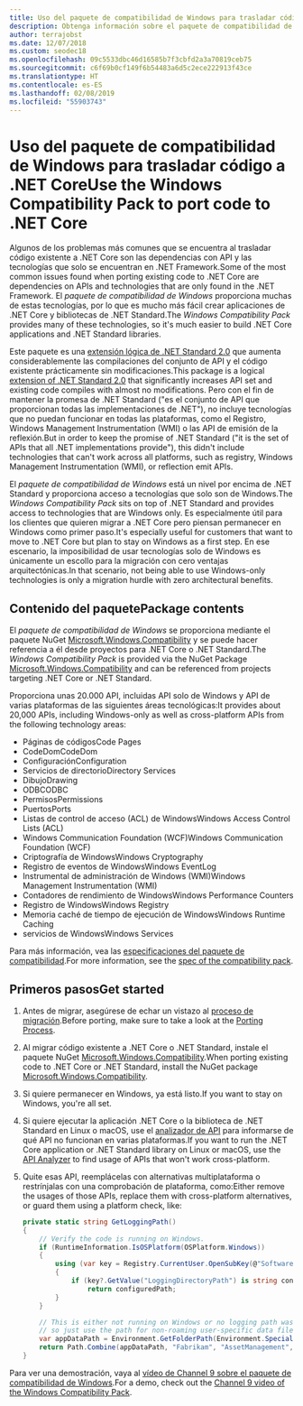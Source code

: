 ```yaml
---
title: Uso del paquete de compatibilidad de Windows para trasladar código a .NET Core
description: Obtenga información sobre el paquete de compatibilidad de Windows y cómo puede usarlo para migrar código existente de .NET Framework a .NET Core
author: terrajobst
ms.date: 12/07/2018
ms.custom: seodec18
ms.openlocfilehash: 09c5533dbc46d16585b7f3cbfd2a3a70819ceb75
ms.sourcegitcommit: c6f69b0cf149f6b54483a6d5c2ece222913f43ce
ms.translationtype: HT
ms.contentlocale: es-ES
ms.lasthandoff: 02/08/2019
ms.locfileid: "55903743"
---
```

# <a name="use-the-windows-compatibility-pack-to-port-code-to-net-core"></a><span data-ttu-id="c1868-103">Uso del paquete de compatibilidad de Windows para trasladar código a .NET Core</span><span class="sxs-lookup"><span data-stu-id="c1868-103">Use the Windows Compatibility Pack to port code to .NET Core</span></span>

<span data-ttu-id="c1868-104">Algunos de los problemas más comunes que se encuentra al trasladar código existente a .NET Core son las dependencias con API y las tecnologías que solo se encuentran en .NET Framework.</span><span class="sxs-lookup"><span data-stu-id="c1868-104">Some of the most common issues found when porting existing code to .NET Core are dependencies on APIs and technologies that are only found in the .NET Framework.</span></span> <span data-ttu-id="c1868-105">El *paquete de compatibilidad de Windows* proporciona muchas de estas tecnologías, por lo que es mucho más fácil crear aplicaciones de .NET Core y bibliotecas de .NET Standard.</span><span class="sxs-lookup"><span data-stu-id="c1868-105">The *Windows Compatibility Pack* provides many of these technologies, so it's much easier to build .NET Core applications and .NET Standard libraries.</span></span>

<span data-ttu-id="c1868-106">Este paquete es una [extensión lógica de .NET Standard 2.0](../whats-new/dotnet-core-2-0.md#api-changes-and-library-support) que aumenta considerablemente las compilaciones del conjunto de API y el código existente prácticamente sin modificaciones.</span><span class="sxs-lookup"><span data-stu-id="c1868-106">This package is a logical [extension of .NET Standard 2.0](../whats-new/dotnet-core-2-0.md#api-changes-and-library-support) that significantly increases API set and existing code compiles with almost no modifications.</span></span> <span data-ttu-id="c1868-107">Pero con el fin de mantener la promesa de .NET Standard ("es el conjunto de API que proporcionan todas las implementaciones de .NET"), no incluye tecnologías que no puedan funcionar en todas las plataformas, como el Registro, Windows Management Instrumentation (WMI) o las API de emisión de la reflexión.</span><span class="sxs-lookup"><span data-stu-id="c1868-107">But in order to keep the promise of .NET Standard ("it is the set of APIs that all .NET implementations provide"), this didn't include technologies that can't work across all platforms, such as registry, Windows Management Instrumentation (WMI), or reflection emit APIs.</span></span>

<span data-ttu-id="c1868-108">El *paquete de compatibilidad de Windows* está un nivel por encima de .NET Standard y proporciona acceso a tecnologías que solo son de Windows.</span><span class="sxs-lookup"><span data-stu-id="c1868-108">The *Windows Compatibility Pack* sits on top of .NET Standard and provides access to technologies that are Windows only.</span></span> <span data-ttu-id="c1868-109">Es especialmente útil para los clientes que quieren migrar a .NET Core pero piensan permanecer en Windows como primer paso.</span><span class="sxs-lookup"><span data-stu-id="c1868-109">It's especially useful for customers that want to move to .NET Core but plan to stay on Windows as a first step.</span></span> <span data-ttu-id="c1868-110">En ese escenario, la imposibilidad de usar tecnologías solo de Windows es únicamente un escollo para la migración con cero ventajas arquitectónicas.</span><span class="sxs-lookup"><span data-stu-id="c1868-110">In that scenario, not being able to use Windows-only technologies is only a migration hurdle with zero architectural benefits.</span></span>

## <a name="package-contents"></a><span data-ttu-id="c1868-111">Contenido del paquete</span><span class="sxs-lookup"><span data-stu-id="c1868-111">Package contents</span></span>

<span data-ttu-id="c1868-112">El *paquete de compatibilidad de Windows* se proporciona mediante el paquete NuGet [Microsoft.Windows.Compatibility](https://www.nuget.org/packages/Microsoft.Windows.Compatibility) y se puede hacer referencia a él desde proyectos para .NET Core o .NET Standard.</span><span class="sxs-lookup"><span data-stu-id="c1868-112">The *Windows Compatibility Pack* is provided via the NuGet Package [Microsoft.Windows.Compatibility](https://www.nuget.org/packages/Microsoft.Windows.Compatibility) and can be referenced from projects targeting .NET Core or .NET Standard.</span></span>

<span data-ttu-id="c1868-113">Proporciona unas 20.000 API, incluidas API solo de Windows y API de varias plataformas de las siguientes áreas tecnológicas:</span><span class="sxs-lookup"><span data-stu-id="c1868-113">It provides about 20,000 APIs, including Windows-only as well as cross-platform APIs from the following technology areas:</span></span>

* <span data-ttu-id="c1868-114">Páginas de códigos</span><span class="sxs-lookup"><span data-stu-id="c1868-114">Code Pages</span></span>
* <span data-ttu-id="c1868-115">CodeDom</span><span class="sxs-lookup"><span data-stu-id="c1868-115">CodeDom</span></span>
* <span data-ttu-id="c1868-116">Configuración</span><span class="sxs-lookup"><span data-stu-id="c1868-116">Configuration</span></span>
* <span data-ttu-id="c1868-117">Servicios de directorio</span><span class="sxs-lookup"><span data-stu-id="c1868-117">Directory Services</span></span>
* <span data-ttu-id="c1868-118">Dibujo</span><span class="sxs-lookup"><span data-stu-id="c1868-118">Drawing</span></span>
* <span data-ttu-id="c1868-119">ODBC</span><span class="sxs-lookup"><span data-stu-id="c1868-119">ODBC</span></span>
* <span data-ttu-id="c1868-120">Permisos</span><span class="sxs-lookup"><span data-stu-id="c1868-120">Permissions</span></span>
* <span data-ttu-id="c1868-121">Puertos</span><span class="sxs-lookup"><span data-stu-id="c1868-121">Ports</span></span>
* <span data-ttu-id="c1868-122">Listas de control de acceso (ACL) de Windows</span><span class="sxs-lookup"><span data-stu-id="c1868-122">Windows Access Control Lists (ACL)</span></span>
* <span data-ttu-id="c1868-123">Windows Communication Foundation (WCF)</span><span class="sxs-lookup"><span data-stu-id="c1868-123">Windows Communication Foundation (WCF)</span></span>
* <span data-ttu-id="c1868-124">Criptografía de Windows</span><span class="sxs-lookup"><span data-stu-id="c1868-124">Windows Cryptography</span></span>
* <span data-ttu-id="c1868-125">Registro de eventos de Windows</span><span class="sxs-lookup"><span data-stu-id="c1868-125">Windows EventLog</span></span>
* <span data-ttu-id="c1868-126">Instrumental de administración de Windows (WMI)</span><span class="sxs-lookup"><span data-stu-id="c1868-126">Windows Management Instrumentation (WMI)</span></span>
* <span data-ttu-id="c1868-127">Contadores de rendimiento de Windows</span><span class="sxs-lookup"><span data-stu-id="c1868-127">Windows Performance Counters</span></span>
* <span data-ttu-id="c1868-128">Registro de Windows</span><span class="sxs-lookup"><span data-stu-id="c1868-128">Windows Registry</span></span>
* <span data-ttu-id="c1868-129">Memoria caché de tiempo de ejecución de Windows</span><span class="sxs-lookup"><span data-stu-id="c1868-129">Windows Runtime Caching</span></span>
* <span data-ttu-id="c1868-130">servicios de Windows</span><span class="sxs-lookup"><span data-stu-id="c1868-130">Windows Services</span></span>

<span data-ttu-id="c1868-131">Para más información, vea las [especificaciones del paquete de compatibilidad](https://github.com/dotnet/designs/blob/master/accepted/compat-pack/compat-pack.md).</span><span class="sxs-lookup"><span data-stu-id="c1868-131">For more information, see the [spec of the compatibility pack](https://github.com/dotnet/designs/blob/master/accepted/compat-pack/compat-pack.md).</span></span>

## <a name="get-started"></a><span data-ttu-id="c1868-132">Primeros pasos</span><span class="sxs-lookup"><span data-stu-id="c1868-132">Get started</span></span>

1. <span data-ttu-id="c1868-133">Antes de migrar, asegúrese de echar un vistazo al [proceso de migración](index.md).</span><span class="sxs-lookup"><span data-stu-id="c1868-133">Before porting, make sure to take a look at the [Porting Process](index.md).</span></span>

2. <span data-ttu-id="c1868-134">Al migrar código existente a .NET Core o .NET Standard, instale el paquete NuGet [Microsoft.Windows.Compatibility](https://www.nuget.org/packages/Microsoft.Windows.Compatibility).</span><span class="sxs-lookup"><span data-stu-id="c1868-134">When porting existing code to .NET Core or .NET Standard, install the NuGet package [Microsoft.Windows.Compatibility](https://www.nuget.org/packages/Microsoft.Windows.Compatibility).</span></span>

3. <span data-ttu-id="c1868-135">Si quiere permanecer en Windows, ya está listo.</span><span class="sxs-lookup"><span data-stu-id="c1868-135">If you want to stay on Windows, you're all set.</span></span>

4. <span data-ttu-id="c1868-136">Si quiere ejecutar la aplicación .NET Core o la biblioteca de .NET Standard en Linux o macOS, use el [analizador de API](https://blogs.msdn.microsoft.com/dotnet/2017/10/31/introducing-api-analyzer/) para informarse de qué API no funcionan en varias plataformas.</span><span class="sxs-lookup"><span data-stu-id="c1868-136">If you want to run the .NET Core application or .NET Standard library on Linux or macOS, use the [API Analyzer](https://blogs.msdn.microsoft.com/dotnet/2017/10/31/introducing-api-analyzer/) to find usage of APIs that won't work cross-platform.</span></span>

5. <span data-ttu-id="c1868-137">Quite esas API, reemplácelas con alternativas multiplataforma o restrínjalas con una comprobación de plataforma, como:</span><span class="sxs-lookup"><span data-stu-id="c1868-137">Either remove the usages of those APIs, replace them with cross-platform alternatives, or guard them using a platform check, like:</span></span>

    ```csharp
    private static string GetLoggingPath()
    {
        // Verify the code is running on Windows.
        if (RuntimeInformation.IsOSPlatform(OSPlatform.Windows))
        {
            using (var key = Registry.CurrentUser.OpenSubKey(@"Software\Fabrikam\AssetManagement"))
            {
                if (key?.GetValue("LoggingDirectoryPath") is string configuredPath)
                    return configuredPath;
            }
        }

        // This is either not running on Windows or no logging path was configured,
        // so just use the path for non-roaming user-specific data files.
        var appDataPath = Environment.GetFolderPath(Environment.SpecialFolder.LocalApplicationData);
        return Path.Combine(appDataPath, "Fabrikam", "AssetManagement", "Logging");
    }
    ```

<span data-ttu-id="c1868-138">Para ver una demostración, vaya al [vídeo de Channel 9 sobre el paquete de compatibilidad de Windows](https://channel9.msdn.com/Events/Connect/2017/T123).</span><span class="sxs-lookup"><span data-stu-id="c1868-138">For a demo, check out the [Channel 9 video of the Windows Compatibility Pack](https://channel9.msdn.com/Events/Connect/2017/T123).</span></span>
